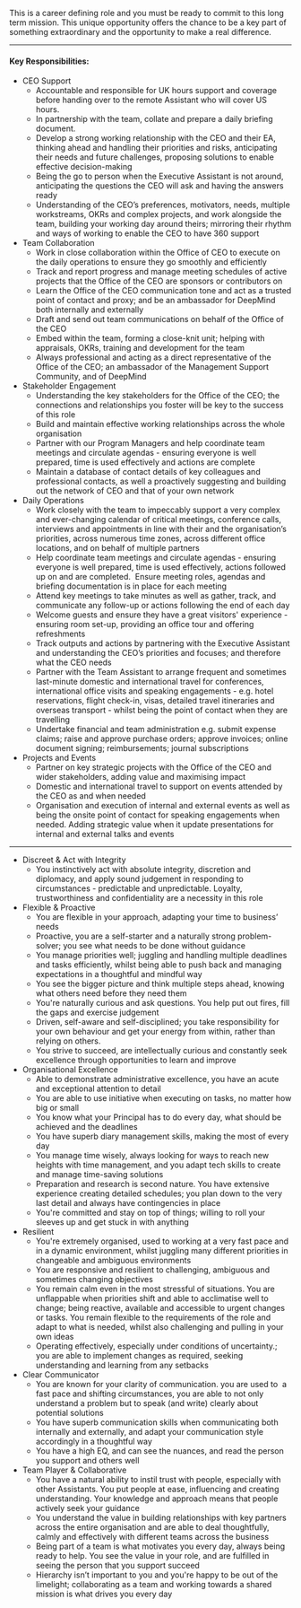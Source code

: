 
This is a career defining role and you must be ready to commit to this long term mission. This unique opportunity offers the chance to be a key part of something extraordinary and the opportunity to make a real difference.

---

#### **Key Responsibilities:**

-   CEO Support 
    -   Accountable and responsible for UK hours support and coverage before handing over to the remote Assistant who will cover US hours. 
    -   In partnership with the team, collate and prepare a daily briefing document. 
    -   Develop a strong working relationship with the CEO and their EA, thinking ahead and handling their priorities and risks, anticipating their needs and future challenges, proposing solutions to enable effective decision-making 
    -   Being the go to person when the Executive Assistant is not around, anticipating the questions the CEO will ask and having the answers ready
    -   Understanding of the CEO’s preferences, motivators, needs, multiple workstreams, OKRs and complex projects, and work alongside the team, building your working day around theirs; mirroring their rhythm and ways of working to enable the CEO to have 360 support
-   Team Collaboration
    -   Work in close collaboration within the Office of CEO to execute on the daily operations to ensure they go smoothly and efficiently
    -   Track and report progress and manage meeting schedules of active projects that the Office of the CEO are sponsors or contributors on
    -   Learn the Office of the CEO communication tone and act as a trusted point of contact and proxy; and be an ambassador for DeepMind both internally and externally
    -   Draft and send out team communications on behalf of the Office of the CEO
    -   Embed within the team, forming a close-knit unit; helping with appraisals, OKRs, training and development for the team
    -   Always professional and acting as a direct representative of the Office of the CEO; an ambassador of the Management Support Community, and of DeepMind
-   Stakeholder Engagement
    -   Understanding the key stakeholders for the Office of the CEO; the connections and relationships you foster will be key to the success of this role
    -   Build and maintain effective working relationships across the whole organisation
    -   Partner with our Program Managers and help coordinate team meetings and circulate agendas - ensuring everyone is well prepared, time is used effectively and actions are complete
    -   Maintain a database of contact details of key colleagues and professional contacts, as well a proactively suggesting and building out the network of CEO and that of your own network 
-   Daily Operations
    -   Work closely with the team to impeccably support a very complex and ever-changing calendar of critical meetings, conference calls, interviews and appointments in line with their and the organisation’s priorities, across numerous time zones, across different office locations, and on behalf of multiple partners
    -   Help coordinate team meetings and circulate agendas - ensuring everyone is well prepared, time is used effectively, actions followed up on and are completed.  Ensure meeting roles, agendas and briefing documentation is in place for each meeting
    -   Attend key meetings to take minutes as well as gather, track, and communicate any follow-up or actions following the end of each day
    -   Welcome guests and ensure they have a great visitors' experience - ensuring room set-up, providing an office tour and offering refreshments
    -   Track outputs and actions by partnering with the Executive Assistant and understanding the CEO’s priorities and focuses; and therefore what the CEO needs 
    -   Partner with the Team Assistant to arrange frequent and sometimes last-minute domestic and international travel for conferences, international office visits and speaking engagements - e.g. hotel reservations, flight check-in, visas, detailed travel itineraries and overseas transport - whilst being the point of contact when they are travelling
    -   Undertake financial and team administration e.g. submit expense claims; raise and approve purchase orders; approve invoices; online document signing; reimbursements; journal subscriptions
-   Projects and Events 
    -   Partner on key strategic projects with the Office of the CEO and wider stakeholders, adding value and maximising impact
    -   Domestic and international travel to support on events attended by the CEO as and when needed
    -   Organisation and execution of internal and external events as well as being the onsite point of contact for speaking engagements when needed. Adding strategic value when it update presentations for internal and external talks and events

---

-   Discreet & Act with Integrity
    -   You instinctively act with absolute integrity, discretion and diplomacy, and apply sound judgement in responding to circumstances - predictable and unpredictable. Loyalty, trustworthiness and confidentiality are a necessity in this role 
-   Flexible & Proactive
    -   You are flexible in your approach, adapting your time to business’ needs
    -   Proactive, you are a self-starter and a naturally strong problem-solver; you see what needs to be done without guidance
    -   You manage priorities well; juggling and handling multiple deadlines and tasks efficiently, whilst being able to push back and managing expectations in a thoughtful and mindful way
    -   You see the bigger picture and think multiple steps ahead, knowing what others need before they need them
    -   You're naturally curious and ask questions. You help put out fires, fill the gaps and exercise judgement
    -   Driven, self-aware and self-disciplined; you take responsibility for your own behaviour and get your energy from within, rather than relying on others. 
    -   You strive to succeed, are intellectually curious and constantly seek excellence through opportunities to learn and improve
-   Organisational Excellence 
    -   Able to demonstrate administrative excellence, you have an acute and exceptional attention to detail
    -   You are able to use initiative when executing on tasks, no matter how big or small 
    -   You know what your Principal has to do every day, what should be achieved and the deadlines
    -   You have superb diary management skills, making the most of every day
    -   You manage time wisely, always looking for ways to reach new heights with time management, and you adapt tech skills to create and manage time-saving solutions
    -   Preparation and research is second nature. You have extensive experience creating detailed schedules; you plan down to the very last detail and always have contingencies in place
    -   You're committed and stay on top of things; willing to roll your sleeves up and get stuck in with anything
-   Resilient 
    -   You're extremely organised, used to working at a very fast pace and in a dynamic environment, whilst juggling many different priorities in changeable and ambiguous environments
    -   You are responsive and resilient to challenging, ambiguous and sometimes changing objectives 
    -   You remain calm even in the most stressful of situations. You are unflappable when priorities shift and able to acclimatise well to change; being reactive, available and accessible to urgent changes or tasks. You remain flexible to the requirements of the role and adapt to what is needed, whilst also challenging and pulling in your own ideas
    -   Operating effectively, especially under conditions of uncertainty.; you are able to implement changes as required, seeking understanding and learning from any setbacks
-   Clear Communicator 
    -   You are known for your clarity of communication. you are used to  a fast pace and shifting circumstances, you are able to not only understand a problem but to speak (and write) clearly about potential solutions 
    -   You have superb communication skills when communicating both internally and externally, and adapt your communication style accordingly in a thoughtful way
    -   You have a high EQ, and can see the nuances, and read the person you support and others well
-   Team Player & Collaborative
    -   You have a natural ability to instil trust with people, especially with other Assistants. You put people at ease, influencing and creating understanding. Your knowledge and approach means that people actively seek your guidance
    -   You understand the value in building relationships with key partners across the entire organisation and are able to deal thoughtfully, calmly and effectively with different teams across the business
    -   Being part of a team is what motivates you every day, always being ready to help. You see the value in your role, and are fulfilled in seeing the person that you support succeed
    -   Hierarchy isn’t important to you and you're happy to be out of the limelight; collaborating as a team and working towards a shared  mission is what drives you every day
